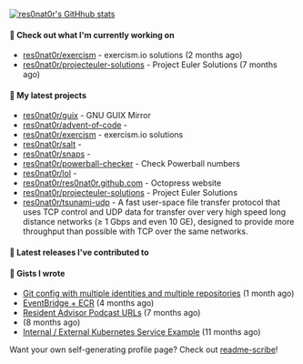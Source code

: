 [![res0nat0r's GitHhub stats](https://github-readme-stats.vercel.app/api?username=res0nat0r&count_private=true&show_icons=true)](https://github.com/anuraghazra/github-readme-stats)

#### 👷 Check out what I'm currently working on

- [res0nat0r/exercism](https://github.com/res0nat0r/exercism) - exercism.io solutions (2 months ago)
- [res0nat0r/projecteuler-solutions](https://github.com/res0nat0r/projecteuler-solutions) - Project Euler Solutions (7 months ago)

#### 🌱 My latest projects

- [res0nat0r/guix](https://github.com/res0nat0r/guix) - GNU GUIX Mirror
- [res0nat0r/advent-of-code](https://github.com/res0nat0r/advent-of-code) - 
- [res0nat0r/exercism](https://github.com/res0nat0r/exercism) - exercism.io solutions
- [res0nat0r/salt](https://github.com/res0nat0r/salt) - 
- [res0nat0r/snaps](https://github.com/res0nat0r/snaps) - 
- [res0nat0r/powerball-checker](https://github.com/res0nat0r/powerball-checker) - Check Powerball numbers
- [res0nat0r/lol](https://github.com/res0nat0r/lol) - 
- [res0nat0r/res0nat0r.github.com](https://github.com/res0nat0r/res0nat0r.github.com) - Octopress website
- [res0nat0r/projecteuler-solutions](https://github.com/res0nat0r/projecteuler-solutions) - Project Euler Solutions
- [res0nat0r/tsunami-udp](https://github.com/res0nat0r/tsunami-udp) -  A fast user-space file transfer protocol that uses TCP control and UDP data for transfer over very high speed long distance networks (≥ 1 Gbps and even 10 GE), designed to provide more throughput than possible with TCP over the same networks.

#### 🔭 Latest releases I've contributed to


#### 📓 Gists I wrote

- [Git config with multiple identities and multiple repositories](https://gist.github.com/576d223206ef057cde52ef180f73cedd) (1 month ago)
- [EventBridge &#43; ECR](https://gist.github.com/2199102ab9a297d84bc1976d505c689b) (4 months ago)
- [Resident Advisor Podcast URLs](https://gist.github.com/0fea0f18791d86d997505eac6f634267) (7 months ago)
- [](https://gist.github.com/4e0213769c92dda9b5b3a61e45fb6edb) (8 months ago)
- [Internal / External Kubernetes Service Example](https://gist.github.com/fb675bb79fe8f769f7c3762254dac270) (11 months ago)

Want your own self-generating profile page? Check out [readme-scribe](https://github.com/muesli/readme-scribe)!
